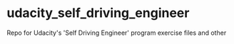 # udacity_self_driving_engineer
Repo for Udacity's 'Self Driving Engineer' program exercise files and other
